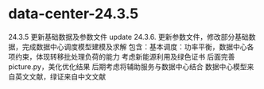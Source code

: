 # data-center-24.3.5
24.3.5 更新基础数据及参数文件
update 24.3.6. 更新参数文件，修改部分基础数据，完成数据中心调度模型建模及求解
包含：基本调度：功率平衡，数据中心各项约束，体现转移批处理负荷的能力
考虑新能源利用及绿色证书
后面完善picture.py，美化优化结果
后期考虑将辅助服务与数据中心结合
数据中心模型来自英文文献，绿证来自中文文献
